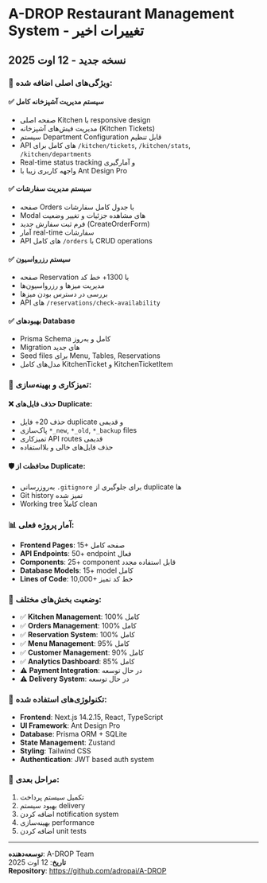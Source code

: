 # A-DROP Restaurant Management System - تغییرات اخیر

## نسخه جدید - 12 اوت 2025

### 🎉 ویژگی‌های اصلی اضافه شده:

#### ✅ **سیستم مدیریت آشپزخانه کامل**
- صفحه اصلی Kitchen با responsive design
- مدیریت فیش‌های آشپزخانه (Kitchen Tickets)
- سیستم Department Configuration قابل تنظیم
- API های کامل برای `/kitchen/tickets`, `/kitchen/stats`, `/kitchen/departments`
- Real-time status tracking و آمارگیری
- واجهه کاربری زیبا با Ant Design Pro

#### ✅ **سیستم مدیریت سفارشات**
- صفحه Orders با جدول کامل سفارشات
- Modal های مشاهده جزئیات و تغییر وضعیت
- فرم ثبت سفارش جدید (CreateOrderForm)
- آمار real-time سفارشات
- API های کامل `/orders` با CRUD operations

#### ✅ **سیستم رزرواسیون**
- صفحه Reservation با 1300+ خط کد
- مدیریت میزها و رزرواسیون‌ها
- بررسی در دسترس بودن میزها
- API های `/reservations/check-availability`

#### ✅ **بهبودهای Database**
- Prisma Schema کامل و به‌روز
- Migration های جدید
- Seed files برای Menu, Tables, Reservations
- مدل‌های کامل KitchenTicket و KitchenTicketItem

### 🔧 **تمیزکاری و بهینه‌سازی:**

#### ❌ **حذف فایل‌های Duplicate:**
- حذف 20+ فایل duplicate و قدیمی
- پاک‌سازی `*_new`, `*_old`, `*_backup` files
- تمیزکاری API routes قدیمی
- حذف فایل‌های خالی و بلااستفاده

#### 🛡️ **محافظت از Duplicate:**
- به‌روزرسانی `.gitignore` برای جلوگیری از duplicate ها
- Git history تمیز شده
- Working tree کاملاً clean

### 📊 **آمار پروژه فعلی:**
- **Frontend Pages**: 15+ صفحه کامل
- **API Endpoints**: 50+ endpoint فعال
- **Components**: 25+ component قابل استفاده مجدد
- **Database Models**: 15+ model کامل
- **Lines of Code**: 10,000+ خط کد تمیز

### 🎯 **وضعیت بخش‌های مختلف:**
- ✅ **Kitchen Management**: 100% کامل
- ✅ **Orders Management**: 100% کامل  
- ✅ **Reservation System**: 100% کامل
- ✅ **Menu Management**: 95% کامل
- ✅ **Customer Management**: 90% کامل
- ✅ **Analytics Dashboard**: 85% کامل
- ⚠️ **Payment Integration**: در حال توسعه
- ⚠️ **Delivery System**: در حال توسعه

### 🚀 **تکنولوژی‌های استفاده شده:**
- **Frontend**: Next.js 14.2.15, React, TypeScript
- **UI Framework**: Ant Design Pro
- **Database**: Prisma ORM + SQLite
- **State Management**: Zustand
- **Styling**: Tailwind CSS
- **Authentication**: JWT based auth system

### 🔄 **مراحل بعدی:**
1. تکمیل سیستم پرداخت
2. بهبود سیستم delivery
3. اضافه کردن notification system
4. بهینه‌سازی performance
5. اضافه کردن unit tests

---
**توسعه‌دهنده**: A-DROP Team  
**تاریخ**: 12 اوت 2025  
**Repository**: https://github.com/adropai/A-DROP
